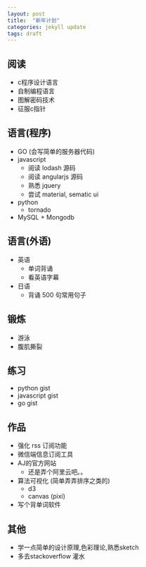 ```yaml
---
layout: post
title:  "新年计划"
categories: jekyll update
tags: draft
---
```


## 阅读

- c程序设计语言
- 自制编程语言
- 图解密码技术
- 征服c指针

## 语言(程序)

- GO (会写简单的服务器代码)
- javascript 
	- 阅读 lodash 源码
	- 阅读 angularjs 源码
	- 熟悉 jquery
	- 尝试 material, sematic ui
- python
	- tornado
- MySQL + Mongodb

## 语言(外语)

- 英语
	- 单词背诵 
	- 看英语字幕
- 日语
	- 背诵 500 句常用句子

## 锻炼

- 游泳 
- 腹肌撕裂

## 练习

- python gist
- javascript gist
- go gist

## 作品

- 强化 rss 订阅功能
- 微信端信息订阅工具
- AJ的官方网站
	- 还是弄个阿里云吧。。
- 算法可视化 (简单弄弄排序之类的)
	- d3
	- canvas (pixi)
- 写个背单词软件

## 其他

- 学一点简单的设计原理,色彩理论,熟悉sketch
- 多去stackoverflow 灌水